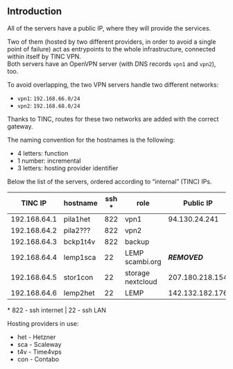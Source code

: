 ## Introduction

All of the servers have a public IP, where they will provide the services.

Two of them (hosted by two different providers, in order to avoid a single point of failure) act as entrypoints to the whole infrastructure, connected within itself by TINC VPN.  
Both servers have an OpenVPN server (with DNS records `vpn1` and `vpn2`), too.

To avoid overlapping, the two VPN servers handle two different networks:
- `vpn1`: `192.168.66.0/24`
- `vpn2`: `192.168.68.0/24`

Thanks to TINC, routes for these two networks are added with the correct gateway.

The naming convention for the hostnames is the following:
- 4 letters: function
- 1 number: incremental
- 3 letters: hosting provider identifier

Below the list of the servers, ordered according to “internal” (TINC) IPs.

| TINC IP | hostname | ssh * | role | Public IP |
| --- | --- | --- | --- | --- |
| 192.168.64.1 | pila1het | 822 | vpn1 | 94.130.24.241 |
| 192.168.64.2 | pila2??? | 822 | vpn2 |  |
| 192.168.64.3 | bckp1t4v | 822 | backup |  |
| 192.168.64.4 | lemp1sca | 22 | LEMP scambi.org | ***REMOVED*** |
| 192.168.64.5 | stor1con | 22 | storage nextcloud | 207.180.218.154 |
| 192.168.64.6 | lemp2het | 22 | LEMP | 142.132.182.176 |

\* 822 - ssh internet | 22 - ssh LAN

Hosting providers in use:

- het - Hetzner
- sca - Scaleway
- t4v - Time4vps
- con - Contabo
